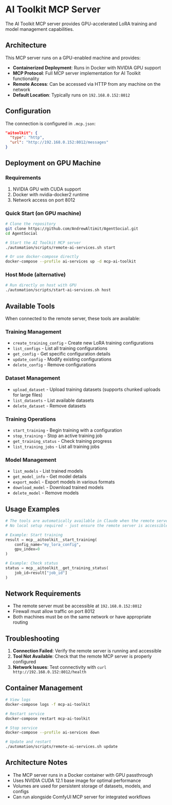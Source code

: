 # AI Toolkit MCP Server

The AI Toolkit MCP server provides GPU-accelerated LoRA training and model management capabilities.

## Architecture

This MCP server runs on a GPU-enabled machine and provides:
- **Containerized Deployment**: Runs in Docker with NVIDIA GPU support
- **MCP Protocol**: Full MCP server implementation for AI Toolkit functionality
- **Remote Access**: Can be accessed via HTTP from any machine on the network
- **Default Location**: Typically runs on `192.168.0.152:8012`

## Configuration

The connection is configured in `.mcp.json`:

```json
"aitoolkit": {
  "type": "http",
  "url": "http://192.168.0.152:8012/messages"
}
```

## Deployment on GPU Machine

### Requirements
1. NVIDIA GPU with CUDA support
2. Docker with nvidia-docker2 runtime
3. Network access on port 8012

### Quick Start (on GPU machine)
```bash
# Clone the repository
git clone https://github.com/AndrewAltimit/AgentSocial.git
cd AgentSocial

# Start the AI Toolkit MCP server
./automation/scripts/remote-ai-services.sh start

# Or use docker-compose directly
docker-compose --profile ai-services up -d mcp-ai-toolkit
```

### Host Mode (alternative)
```bash
# Run directly on host with GPU
./automation/scripts/start-ai-services.sh host
```

## Available Tools

When connected to the remote server, these tools are available:

### Training Management
- `create_training_config` - Create new LoRA training configurations
- `list_configs` - List all training configurations
- `get_config` - Get specific configuration details
- `update_config` - Modify existing configurations
- `delete_config` - Remove configurations

### Dataset Management
- `upload_dataset` - Upload training datasets (supports chunked uploads for large files)
- `list_datasets` - List available datasets
- `delete_dataset` - Remove datasets

### Training Operations
- `start_training` - Begin training with a configuration
- `stop_training` - Stop an active training job
- `get_training_status` - Check training progress
- `list_training_jobs` - List all training jobs

### Model Management
- `list_models` - List trained models
- `get_model_info` - Get model details
- `export_model` - Export models in various formats
- `download_model` - Download trained models
- `delete_model` - Remove models

## Usage Examples

```python
# The tools are automatically available in Claude when the remote server is running
# No local setup required - just ensure the remote server is accessible

# Example: Start training
result = mcp__aitoolkit__start_training(
    config_name="my_lora_config",
    gpu_index=0
)

# Example: Check status
status = mcp__aitoolkit__get_training_status(
    job_id=result["job_id"]
)
```

## Network Requirements

- The remote server must be accessible at `192.168.0.152:8012`
- Firewall must allow traffic on port 8012
- Both machines must be on the same network or have appropriate routing

## Troubleshooting

1. **Connection Failed**: Verify the remote server is running and accessible
2. **Tool Not Available**: Check that the remote MCP server is properly configured
3. **Network Issues**: Test connectivity with `curl http://192.168.0.152:8012/health`

## Container Management

```bash
# View logs
docker-compose logs -f mcp-ai-toolkit

# Restart service
docker-compose restart mcp-ai-toolkit

# Stop service
docker-compose --profile ai-services down

# Update and restart
./automation/scripts/remote-ai-services.sh update
```

## Architecture Notes

- The MCP server runs in a Docker container with GPU passthrough
- Uses NVIDIA CUDA 12.1 base image for optimal performance
- Volumes are used for persistent storage of datasets, models, and configs
- Can run alongside ComfyUI MCP server for integrated workflows
